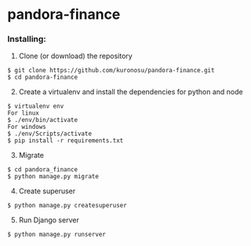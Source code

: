 # pandora-finance


### Installing:

1. Clone (or download) the repository
```
$ git clone https://github.com/kuronosu/pandora-finance.git
$ cd pandora-finance
```
2. Create a virtualenv and install the dependencies for python and node
```
$ virtualenv env
For linux
$ ./env/bin/activate
For windows
$ ./env/Scripts/activate
$ pip install -r requirements.txt
```
3. Migrate
```
$ cd pandora_finance
$ python manage.py migrate
```
4. Create superuser
```
$ python manage.py createsuperuser
```
5. Run Django server
```
$ python manage.py runserver
```
